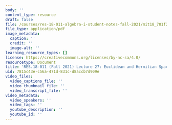 ```yaml
---
body: ''
content_type: resource
draft: false
file: /courses/res-18-011-algebra-i-student-notes-fall-2021/mit18_701f21_lect27.pdf
file_type: application/pdf
image_metadata:
  caption: ''
  credit: ''
  image-alt: ''
learning_resource_types: []
license: https://creativecommons.org/licenses/by-nc-sa/4.0/
resourcetype: Document
title: 'RES.18-011 (Fall 2021) Lecture 27: Euclidean and Hermitian Spaces '
uid: 7815c43e-c56a-471d-831c-d8accb7d909e
video_files:
  video_captions_file: ''
  video_thumbnail_file: ''
  video_transcript_file: ''
video_metadata:
  video_speakers: ''
  video_tags: ''
  youtube_description: ''
  youtube_id: ''
---
```

